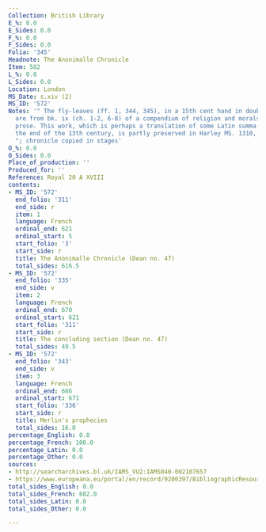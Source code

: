 ```yaml
---
Collection: British Library
E_%: 0.0
E_Sides: 0.0
F_%: 0.0
F_Sides: 0.0
Folia: '345'
Headnote: The Anonimalle Chronicle
Item: 582
L_%: 0.0
L_Sides: 0.0
Location: London
MS_Date: s.xiv (2)
MS_ID: '572'
Notes: '" The fly-leaves (ff. 1, 344, 345), in a 15th cent hand in double columns,
  are from bk. ix (ch. 1-2, 6-8) of a compendium of religion and morals in French
  prose. This work, which is perhaps a translation of some Latin summa composed about
  the end of the 13th century, is partly preserved in Harley MS. 1310, ff. 1-80 b
  "; chronicle copied in stages'
O_%: 0.0
O_Sides: 0.0
Place_of_production: ''
Produced_for: ''
Reference: Royal 20 A XVIII
contents:
- MS_ID: '572'
  end_folio: '311'
  end_side: r
  item: 1
  language: French
  ordinal_end: 621
  ordinal_start: 5
  start_folio: '3'
  start_side: r
  title: The Anonimalle Chronicle (Dean no. 47)
  total_sides: 616.5
- MS_ID: '572'
  end_folio: '335'
  end_side: v
  item: 2
  language: French
  ordinal_end: 670
  ordinal_start: 621
  start_folio: '311'
  start_side: r
  title: The concluding section (Dean no. 47)
  total_sides: 49.5
- MS_ID: '572'
  end_folio: '343'
  end_side: v
  item: 3
  language: French
  ordinal_end: 686
  ordinal_start: 671
  start_folio: '336'
  start_side: r
  title: Merlin's prophecies
  total_sides: 16.0
percentage_English: 0.0
percentage_French: 100.0
percentage_Latin: 0.0
percentage_Other: 0.0
sources:
- http://searcharchives.bl.uk/IAMS_VU2:IAMS040-002107657
- https://www.europeana.eu/portal/en/record/9200397/BibliographicResource_3000126277855.html
total_sides_English: 0.0
total_sides_French: 682.0
total_sides_Latin: 0.0
total_sides_Other: 0.0

---
```


